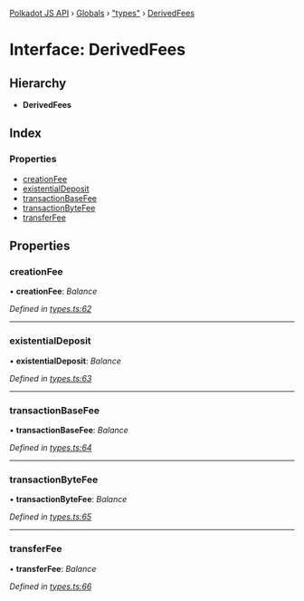 [Polkadot JS API](../README.md) › [Globals](../globals.md) › ["types"](../modules/_types_.md) › [DerivedFees](_types_.derivedfees.md)

# Interface: DerivedFees

## Hierarchy

* **DerivedFees**

## Index

### Properties

* [creationFee](_types_.derivedfees.md#creationfee)
* [existentialDeposit](_types_.derivedfees.md#existentialdeposit)
* [transactionBaseFee](_types_.derivedfees.md#transactionbasefee)
* [transactionByteFee](_types_.derivedfees.md#transactionbytefee)
* [transferFee](_types_.derivedfees.md#transferfee)

## Properties

###  creationFee

• **creationFee**: *Balance*

*Defined in [types.ts:62](https://github.com/polkadot-js/api/blob/0a27f63423/packages/api-derive/src/types.ts#L62)*

___

###  existentialDeposit

• **existentialDeposit**: *Balance*

*Defined in [types.ts:63](https://github.com/polkadot-js/api/blob/0a27f63423/packages/api-derive/src/types.ts#L63)*

___

###  transactionBaseFee

• **transactionBaseFee**: *Balance*

*Defined in [types.ts:64](https://github.com/polkadot-js/api/blob/0a27f63423/packages/api-derive/src/types.ts#L64)*

___

###  transactionByteFee

• **transactionByteFee**: *Balance*

*Defined in [types.ts:65](https://github.com/polkadot-js/api/blob/0a27f63423/packages/api-derive/src/types.ts#L65)*

___

###  transferFee

• **transferFee**: *Balance*

*Defined in [types.ts:66](https://github.com/polkadot-js/api/blob/0a27f63423/packages/api-derive/src/types.ts#L66)*
